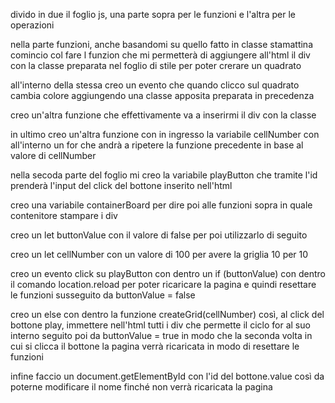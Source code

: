 divido in due il foglio js, una parte sopra per le funzioni e l'altra per le operazioni

nella parte funzioni, anche basandomi su quello fatto in classe stamattina comincio col fare l funzion che mi permetterà di aggiungere all'html il div con la classe preparata nel foglio di stile per poter crerare un quadrato

all'interno della stessa creo un evento che quando clicco sul quadrato cambia colore aggiungendo una classe apposita preparata in precedenza 

creo un'altra funzione che effettivamente va a inserirmi il div con la classe 

in ultimo creo un'altra funzione con in ingresso la variabile cellNumber con all'interno un for che andrà a ripetere la funzione precedente in base al valore di cellNumber 

nella secoda parte del foglio mi creo la variabile playButton che tramite l'id prenderà l'input del click del bottone inserito nell'html

creo una variabile containerBoard per dire poi alle funzioni sopra in quale contenitore stampare i div

creo un let buttonValue con il valore di false per poi utilizzarlo di seguito

creo un let cellNumber con un valore di 100 per avere la griglia 10 per 10

creo un evento click su playButton con dentro un if (buttonValue) con dentro il comando location.reload per poter ricaricare la pagina e quindi resettare le funzioni susseguito da buttonValue = false

creo un else con dentro la funzione createGrid(cellNumber) così, al click del bottone play, immettere nell'html tutti i div che permette il ciclo for al suo interno 
seguito poi da buttonValue = true in modo che la seconda volta in cui si clicca il bottone la pagina verrà ricaricata in modo di resettare le funzioni

infine faccio un document.getElementById con l'id del bottone.value così da poterne modificare il nome finché non verrà ricaricata la pagina